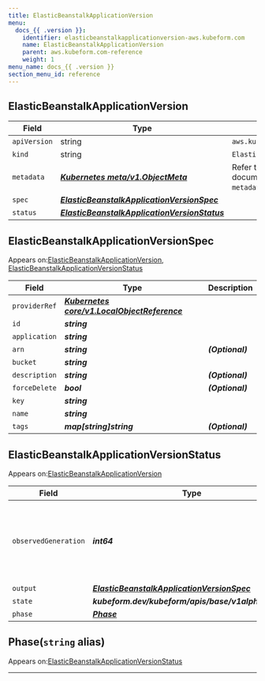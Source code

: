 ```yaml
---
title: ElasticBeanstalkApplicationVersion
menu:
  docs_{{ .version }}:
    identifier: elasticbeanstalkapplicationversion-aws.kubeform.com
    name: ElasticBeanstalkApplicationVersion
    parent: aws.kubeform.com-reference
    weight: 1
menu_name: docs_{{ .version }}
section_menu_id: reference
---
```


## ElasticBeanstalkApplicationVersion
| Field | Type | Description |
| ------ | ----- | ----------- |
| `apiVersion` | string | `aws.kubeform.com/v1alpha1` |
|    `kind` | string | `ElasticBeanstalkApplicationVersion` |
| `metadata` | ***[Kubernetes meta/v1.ObjectMeta](https://v1-18.docs.kubernetes.io/docs/reference/generated/kubernetes-api/v1.18/#objectmeta-v1-meta)***|Refer to the Kubernetes API documentation for the fields of the `metadata` field.|
| `spec` | ***[ElasticBeanstalkApplicationVersionSpec](#elasticbeanstalkapplicationversionspec)***||
| `status` | ***[ElasticBeanstalkApplicationVersionStatus](#elasticbeanstalkapplicationversionstatus)***||
## ElasticBeanstalkApplicationVersionSpec

Appears on:[ElasticBeanstalkApplicationVersion](#elasticbeanstalkapplicationversion), [ElasticBeanstalkApplicationVersionStatus](#elasticbeanstalkapplicationversionstatus)

| Field | Type | Description |
| ------ | ----- | ----------- |
| `providerRef` | ***[Kubernetes core/v1.LocalObjectReference](https://v1-18.docs.kubernetes.io/docs/reference/generated/kubernetes-api/v1.18/#localobjectreference-v1-core)***||
| `id` | ***string***||
| `application` | ***string***||
| `arn` | ***string***| ***(Optional)*** |
| `bucket` | ***string***||
| `description` | ***string***| ***(Optional)*** |
| `forceDelete` | ***bool***| ***(Optional)*** |
| `key` | ***string***||
| `name` | ***string***||
| `tags` | ***map[string]string***| ***(Optional)*** |
## ElasticBeanstalkApplicationVersionStatus

Appears on:[ElasticBeanstalkApplicationVersion](#elasticbeanstalkapplicationversion)

| Field | Type | Description |
| ------ | ----- | ----------- |
| `observedGeneration` | ***int64***| ***(Optional)*** Resource generation, which is updated on mutation by the API Server.|
| `output` | ***[ElasticBeanstalkApplicationVersionSpec](#elasticbeanstalkapplicationversionspec)***| ***(Optional)*** |
| `state` | ***kubeform.dev/kubeform/apis/base/v1alpha1.State***| ***(Optional)*** |
| `phase` | ***[Phase](#phase)***| ***(Optional)*** |
## Phase(`string` alias)

Appears on:[ElasticBeanstalkApplicationVersionStatus](#elasticbeanstalkapplicationversionstatus)

---

